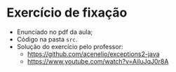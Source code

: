 # Exercício de fixação

- Enunciado no pdf da aula;
- Código na pasta `src`.
- Solução do exercício pelo professor:
  - https://github.com/acenelio/exceptions2-java
  - https://www.youtube.com/watch?v=AiIuJqJ0r8A
